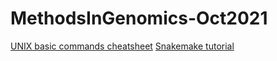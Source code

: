 # MethodsInGenomics-Oct2021

[UNIX basic commands cheatsheet](basic_unix_commands.md)
[Snakemake tutorial](snakemake_demo/)
